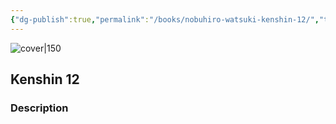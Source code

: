 ```yaml
---
{"dg-publish":true,"permalink":"/books/nobuhiro-watsuki-kenshin-12/","title":"\"Kenshin 12\"","tags":["Fantasy","manga"]}
---
```




![cover|150](http://books.google.com/books/content?id=D0EUAQAACAAJ&printsec=frontcover&img=1&zoom=1&source=gbs_api)

## Kenshin 12

### Description


```
